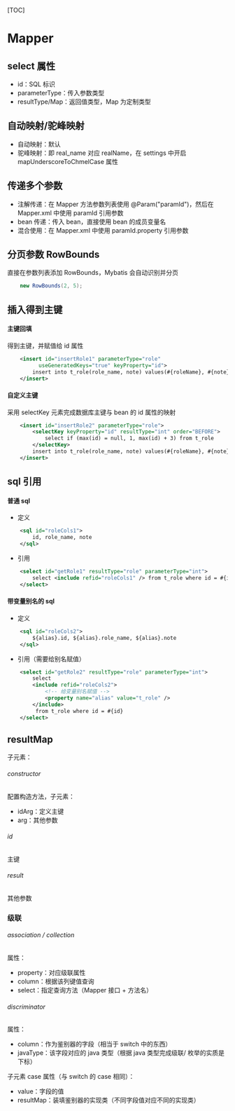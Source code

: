 [TOC]

# Mapper 
## select 属性
* id：SQL 标识
* parameterType：传入参数类型
* resultType/Map：返回值类型，Map 为定制类型

## 自动映射/驼峰映射
* 自动映射：默认
* 驼峰映射：即 real_name 对应 realName，在 settings 中开启 mapUnderscoreToChmelCase 属性

## 传递多个参数
* 注解传递：在 Mapper 方法参数列表使用 @Param("paramId")，然后在 Mapper.xml 中使用 paramId 引用参数
* bean 传递：传入 bean，直接使用 bean 的成员变量名
* 混合使用：在 Mapper.xml 中使用 paramId.property 引用参数

## 分页参数 RowBounds
直接在参数列表添加 RowBounds，Mybatis 会自动识别并分页
```java
    new RowBounds(2, 5);
```

## 插入得到主键
#### 主键回填
得到主键，并赋值给 id 属性
```xml
    <insert id="insertRole1" parameterType="role"
          useGeneratedKeys="true" keyProperty="id">
        insert into t_role(role_name, note) values(#{roleName}, #{note})
    </insert>
```
#### 自定义主键
采用 selectKey 元素完成数据库主键与 bean 的 id 属性的映射
```xml
    <insert id="insertRole2" parameterType="role">
        <selectKey keyProperty="id" resultType="int" order="BEFORE">
            select if (max(id) = null, 1, max(id) + 3) from t_role
        </selectKey>
        insert into t_role(role_name, note) values(#{roleName}, #{note})
    </insert>
```

## sql 引用
#### 普通 sql 
* 定义
```xml
    <sql id="roleCols1">
        id, role_name, note
    </sql>
```
* 引用
```xml
    <select id="getRole1" resultType="role" parameterType="int">
        select <include refid="roleCols1" /> from t_role where id = #{id}
    </select>
```
#### 带变量别名的 sql
* 定义
```xml
    <sql id="roleCols2">
        ${alias}.id, ${alias}.role_name, ${alias}.note
    </sql>
```
* 引用（需要给别名赋值）
```xml
    <select id="getRole2" resultType="role" parameterType="int">
        select
        <include refid="roleCols2">
            <!-- 给变量别名赋值 -->
            <property name="alias" value="t_role" />
        </include>
         from t_role where id = #{id}
    </select>
```

## resultMap
子元素：
###### constructor
配置构造方法，子元素：
* idArg：定义主键
* arg：其他参数
###### id
主键
###### result
其他参数
### 级联
###### association / collection
属性：
* property：对应级联属性
* column：根据该列键值查询
* select：指定查询方法（Mapper 接口 + 方法名）
###### discriminator
属性：
* column：作为鉴别器的字段（相当于 switch 中的东西）
* javaType：该字段对应的 java 类型（根据 java 类型完成级联/ 枚举的实质是下标）

子元素 case 属性（与 switch 的 case 相同）：
* value：字段的值
* resultMap：装填鉴别器的实现类（不同字段值对应不同的实现类）